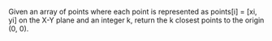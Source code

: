 Given an array of points where each point is represented as points[i] = [xi, yi] on the X-Y plane and an integer k, return the k closest points to the origin (0, 0).
